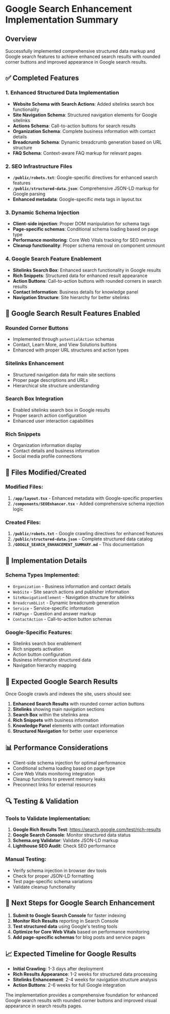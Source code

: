 # Google Search Enhancement Implementation Summary

## Overview
Successfully implemented comprehensive structured data markup and Google search features to achieve enhanced search results with rounded corner buttons and improved appearance in Google search results.

## ✅ Completed Features

### 1. Enhanced Structured Data Implementation
- **Website Schema with Search Actions**: Added sitelinks search box functionality
- **Site Navigation Schema**: Structured navigation elements for Google sitelinks
- **Actions Schema**: Call-to-action buttons for search results
- **Organization Schema**: Complete business information with contact details
- **Breadcrumb Schema**: Dynamic breadcrumb generation based on URL structure
- **FAQ Schema**: Context-aware FAQ markup for relevant pages

### 2. SEO Infrastructure Files
- **`/public/robots.txt`**: Google-specific directives for enhanced search features
- **`/public/structured-data.json`**: Comprehensive JSON-LD markup for Google parsing
- **Enhanced metadata**: Google-specific meta tags in layout.tsx

### 3. Dynamic Schema Injection
- **Client-side injection**: Proper DOM manipulation for schema tags
- **Page-specific schemas**: Conditional schema loading based on page type
- **Performance monitoring**: Core Web Vitals tracking for SEO metrics
- **Cleanup functionality**: Proper schema removal on component unmount

### 4. Google Search Feature Enablement
- **Sitelinks Search Box**: Enhanced search functionality in Google results
- **Rich Snippets**: Structured data for enhanced result appearance
- **Action Buttons**: Call-to-action buttons with rounded corners in search results
- **Contact Information**: Business details for knowledge panel
- **Navigation Structure**: Site hierarchy for better sitelinks

## 🎯 Google Search Result Features Enabled

### Rounded Corner Buttons
- Implemented through `potentialAction` schemas
- Contact, Learn More, and View Solutions buttons
- Enhanced with proper URL structures and action types

### Sitelinks Enhancement
- Structured navigation data for main site sections
- Proper page descriptions and URLs
- Hierarchical site structure understanding

### Search Box Integration
- Enabled sitelinks search box in Google results
- Proper search action configuration
- Enhanced user interaction capabilities

### Rich Snippets
- Organization information display
- Contact details and business information
- Social media profile connections

## 📁 Files Modified/Created

### Modified Files:
1. **`/app/layout.tsx`** - Enhanced metadata with Google-specific properties
2. **`/components/SEOEnhancer.tsx`** - Added comprehensive schema injection logic

### Created Files:
1. **`/public/robots.txt`** - Google crawling directives for enhanced features
2. **`/public/structured-data.json`** - Complete structured data catalog
3. **`/GOOGLE_SEARCH_ENHANCEMENT_SUMMARY.md`** - This documentation

## 🔧 Implementation Details

### Schema Types Implemented:
- `Organization` - Business information and contact details
- `WebSite` - Site search actions and publisher information  
- `SiteNavigationElement` - Navigation structure for sitelinks
- `BreadcrumbList` - Dynamic breadcrumb generation
- `Service` - Service-specific information
- `FAQPage` - Question and answer markup
- `ContactAction` - Call-to-action button schemas

### Google-Specific Features:
- Sitelinks search box enablement
- Rich snippets activation
- Action button configuration
- Business information structured data
- Navigation hierarchy mapping

## 🚀 Expected Google Search Results

Once Google crawls and indexes the site, users should see:

1. **Enhanced Search Results** with rounded corner action buttons
2. **Sitelinks** showing main navigation sections
3. **Search Box** within the sitelinks area
4. **Rich Snippets** with business information
5. **Knowledge Panel** elements with contact information
6. **Structured Navigation** for better user experience

## 📊 Performance Considerations

- Client-side schema injection for optimal performance
- Conditional schema loading based on page type
- Core Web Vitals monitoring integration
- Cleanup functions to prevent memory leaks
- Preconnect links for external resources

## 🔍 Testing & Validation

### Tools to Validate Implementation:
1. **Google Rich Results Test**: https://search.google.com/test/rich-results
2. **Google Search Console**: Monitor structured data status
3. **Schema.org Validator**: Validate JSON-LD markup
4. **Lighthouse SEO Audit**: Check SEO performance

### Manual Testing:
- Verify schema injection in browser dev tools
- Check for proper JSON-LD formatting
- Test page-specific schema variations
- Validate cleanup functionality

## 🎯 Next Steps for Google Search Enhancement

1. **Submit to Google Search Console** for faster indexing
2. **Monitor Rich Results** reporting in Search Console
3. **Test structured data** using Google's testing tools
4. **Optimize for Core Web Vitals** based on performance monitoring
5. **Add page-specific schemas** for blog posts and service pages

## 📈 Expected Timeline for Google Results

- **Initial Crawling**: 1-3 days after deployment
- **Rich Results Appearance**: 1-2 weeks for structured data processing
- **Sitelinks Enhancement**: 2-4 weeks for navigation structure analysis
- **Action Buttons**: 2-6 weeks for full Google integration

The implementation provides a comprehensive foundation for enhanced Google search results with rounded corner buttons and improved visual appearance in search results pages.
